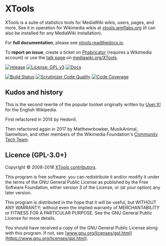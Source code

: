 XTools
======

XTools is a suite of statistics tools for MediaWiki wikis, users, pages, and more.
See it in operation for Wikimedia wikis at [xtools.wmflabs.org](https://xtools.wmflabs.org/)
(it can also be installed for any MediaWiki installation).

For **full documentation**, please see [xtools.readthedocs.io](https://xtools.readthedocs.io).

To **report an issue**, create a ticket on [Phabricator](https://phabricator.wikimedia.org/maniphest/task/edit/form/1/?title=PLEASE%20REPLACE%20WITH%20A%20DESCRIPTION%20OF%20THE%20ISSUE&projects=XTools&description=Please%20provide%20any%20further%20details%20here) (requires a Wikimedia account) or use the [talk page](https://www.mediawiki.org/wiki/Talk:XTools) on [mediawiki.org/XTools](https://www.mediawiki.org/wiki/XTools).

[![release](https://img.shields.io/github/release/x-tools/xtools.svg)](https://github.com/x-tools/xtools/releases/latest)
[![License: GPL v3](https://img.shields.io/badge/License-GPL%20v3-blue.svg)](https://www.gnu.org/licenses/gpl-3.0)
[![Docs](https://readthedocs.org/projects/xtools/badge/?version=stable)](https://xtools.readthedocs.io/en/stable/?badge=stable)

[![Build Status](https://scrutinizer-ci.com/g/x-tools/xtools/badges/build.png?b=master)](https://scrutinizer-ci.com/g/x-tools/xtools/build-status/master)
[![Scrutinizer Code Quality](https://scrutinizer-ci.com/g/x-tools/xtools/badges/quality-score.png?b=master)](https://scrutinizer-ci.com/g/x-tools/xtools/?branch=master)
[![Code Coverage](https://scrutinizer-ci.com/g/x-tools/xtools/badges/coverage.png?b=master)](https://scrutinizer-ci.com/g/x-tools/xtools/?branch=master)

## Kudos and history

This is the second rewrite of the popular toolset
originally written by [User:X!](https://en.wikipedia.org/wiki/User:X!) for the English Wikipedia.

First refactored in 2014 by Hedonil.

Then refactored again in 2017 by Matthewrbowker, MusikAnimal, Samwilson,
and other members of the Wikimedia Foundation's [Community Tech Team](https://meta.wikimedia.org/wiki/Community_Tech).

## Licence (GPL-3.0+)

Copyright © 2008-2018 [XTools contributors](https://github.com/x-tools/xtools/graphs/contributors).

This program is free software:
you can redistribute it and/or modify it under the terms of the GNU General Public License
as published by the Free Software Foundation, either version 3 of the License,
or (at your option) any later version.

This program is distributed in the hope that it will be useful, but WITHOUT ANY WARRANTY;
without even the implied warranty of MERCHANTABILITY or FITNESS FOR A PARTICULAR PURPOSE.
See the GNU General Public License for more details.

You should have received a copy of the GNU General Public License along with this program.
If not, see [www.gnu.org/licenses/gpl.html](https://www.gnu.org/licenses/gpl.html).
